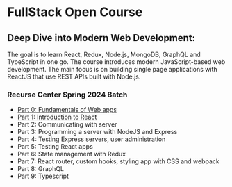 # FullStack Open Course

## Deep Dive into Modern Web Development:
The goal is to learn React, Redux, Node.js, MongoDB, GraphQL and TypeScript in one go. The course introduces modern JavaScript-based web development. The main focus is on building single page applications with ReactJS that use REST APIs built with Node.js.

### Recurse Center Spring 2024 Batch 

- [Part 0: Fundamentals of Web apps](./part0)
- [Part 1: Introduction to React](./part1)
- Part 2: Communicating with server
- Part 3: Programming a server with NodeJS and Express
- Part 4: Testing Express servers, user administration
- Part 5: Testing React apps
- Part 6: State management with Redux
- Part 7: React router, custom hooks, styling app with CSS and webpack
- Part 8: GraphQL
- Part 9: Typescript


